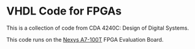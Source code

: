 # VHDL Code for FPGAs

This is a collection of code from CDA 4240C: Design of Digital Systems.

This code runs on the [Nexys A7-100T](https://www.digikey.com/en/product-highlight/d/digilent/nexys-a7-100t-artix-7-series-fpga-evaluation-board) FPGA Evaluation Board.